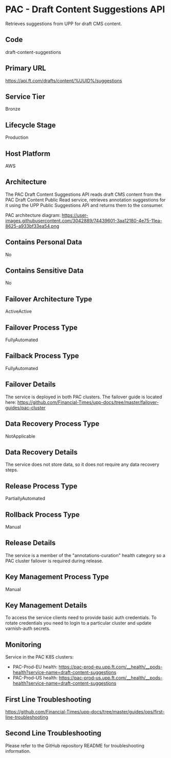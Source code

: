 # PAC - Draft Content Suggestions API

Retrieves suggestions from UPP for draft CMS content.

## Code

draft-content-suggestions

## Primary URL

https://api.ft.com/drafts/content/%UUID%/suggestions

## Service Tier

Bronze

## Lifecycle Stage

Production

## Host Platform

AWS

## Architecture

The PAC Draft Content Suggestions API reads draft CMS content from the PAC Draft Content Public Read service, retrieves annotation suggestions for it using the UPP Public Suggestions API and returns them to the consumer.

PAC architecture diagram: https://user-images.githubusercontent.com/3042889/74439601-3aa12180-4e75-11ea-8625-a933bf33ea54.png

## Contains Personal Data

No

## Contains Sensitive Data

No

## Failover Architecture Type

ActiveActive

## Failover Process Type

FullyAutomated

## Failback Process Type

FullyAutomated

## Failover Details

The service is deployed in both PAC clusters. The failover guide is located here:
https://github.com/Financial-Times/upp-docs/tree/master/failover-guides/pac-cluster

## Data Recovery Process Type

NotApplicable

## Data Recovery Details

The service does not store data, so it does not require any data recovery steps.

## Release Process Type

PartiallyAutomated

## Rollback Process Type

Manual

## Release Details

The service is a member of the "annotations-curation" health category so a PAC cluster failover is required during release.

## Key Management Process Type

Manual

## Key Management Details

To access the service clients need to provide basic auth credentials.
To rotate credentials you need to login to a particular cluster and update varnish-auth secrets.

## Monitoring

Service in the PAC K8S clusters:
- PAC-Prod-EU health: https://pac-prod-eu.upp.ft.com/__health/__pods-health?service-name=draft-content-suggestions
- PAC-Prod-US health: https://pac-prod-us.upp.ft.com/__health/__pods-health?service-name=draft-content-suggestions

## First Line Troubleshooting

https://github.com/Financial-Times/upp-docs/tree/master/guides/ops/first-line-troubleshooting

## Second Line Troubleshooting

Please refer to the GitHub repository README for troubleshooting information.
